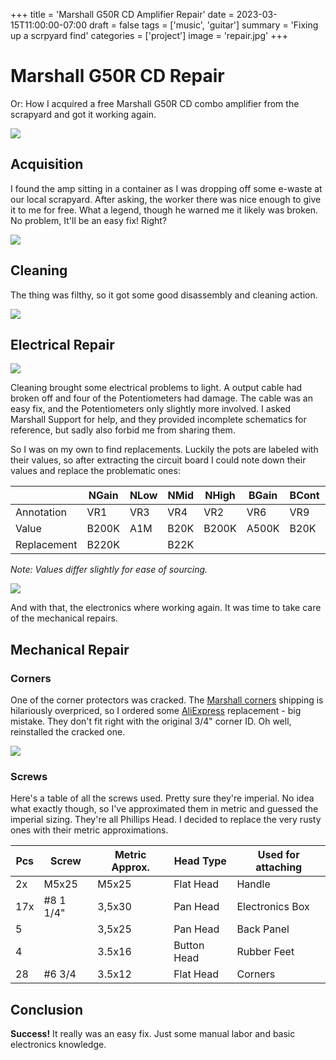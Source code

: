 +++
title = 'Marshall G50R CD Amplifier Repair'
date = 2023-03-15T11:00:00-07:00
draft = false
tags = ['music', 'guitar']
summary = 'Fixing up a scrpyard find'
categories = ['project']
image = 'repair.jpg'
+++


# Marshall G50R CD Repair

Or: How I acquired a free Marshall G50R CD combo amplifier from the scrapyard and got it working again.

![](stock-photo-removebg-preview.png)

## Acquisition

I found the amp sitting in a container as I was dropping off some e-waste at our local scrapyard.
After asking, the worker there was nice enough to give it to me for free. What a legend, though he warned me it likely was broken. No problem, It'll be an easy fix! Right?

![](score.jpg)

## Cleaning

The thing was filthy, so it got some good disassembly and cleaning action.

![](clean.jpg)

## Electrical Repair

![](electronics.jpg)

Cleaning brought some electrical problems to light. A output cable had broken off and four of the Potentiometers had damage. The cable was an easy fix, and the Potentiometers only slightly more involved.
I asked Marshall Support for help, and they provided incomplete schematics for reference, but sadly also forbid me from sharing them.

So I was on my own to find replacements. Luckily the pots are labeled with their values, so after extracting the circuit board I could note down their values and replace the problematic ones:

|             | NGain | NLow | NMid | NHigh | BGain | BCont | BBass | BTreble | BVol  | Reverb |
| ----------- | ----- | ---- | ---- | ----- | ----- | ----- | ----- | ------- | ----- | ------ |
| Annotation  | VR1   | VR3  | VR4  | VR2   | VR6   | VR9   | VR8   | VR7     | VR10  | VR5    |
| Value       | B200K | A1M  | B20K | B200K | A500K | B20K  | A1M   | B200K   | B100K | B20K   |
| Replacement | B220K |      | B22K |       |       |       |       |         | B100K | B22K   |

*Note: Values differ slightly for ease of sourcing.*

![](repair.jpg)

And with that, the electronics where working again. It was time to take care of the mechanical repairs.

## Mechanical Repair

### Corners

One of the corner protectors was cracked. The [Marshall corners](https://www.marshall.com/de/de/product/front-corners) shipping is hilariously overpriced, so I ordered some [AliExpress](https://de.aliexpress.com/item/1005002467000614.html) replacement - big mistake. They don't fit right with the original 3/4" corner ID. Oh well, reinstalled the cracked one.

![](corners.jpg)

### Screws

Here's a table of all the screws used. Pretty sure they're imperial. No idea what exactly though, so I've approximated them in metric and guessed the imperial sizing. They're all Phillips Head. I decided to replace the very rusty ones with their metric approximations.

| Pcs | Screw     | Metric Approx. | Head Type   | Used for attaching  |
| --- | --------- | -------------- | ----------- | ------------------- |
| 2x  | M5x25     | M5x25          | Flat Head   | Handle              |
| 17x | #8 1 1/4" | 3,5x30         | Pan Head    | Electronics Box     |
| 5   |           | 3,5x25         | Pan Head    | Back Panel          |
| 4   |           | 3.5x16         | Button Head | Rubber Feet         |
| 28  | #6 3/4    | 3.5x12         | Flat Head   | Corners             |

## Conclusion

**Success!** It really was an easy fix. Just some manual labor and basic electronics knowledge.

